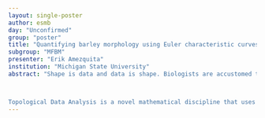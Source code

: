 ```yaml
---
layout: single-poster
author: esmb
day: "Unconfirmed"
group: "poster"
title: "Quantifying barley morphology using Euler characteristic curves"
subgroup: "MFBM"
presenter: "Erik Amezquita"
institution: "Michigan State University"
abstract: "Shape is data and data is shape. Biologists are accustomed to thinking about how the shape of biomolecules, cells, tissues, and organisms arise from the effects of genetics, development, and the environment. Less often do we consider that data itself has shape and structure, or that it is possible to measure the shape of data and analyze it. 



Topological Data Analysis is a novel mathematical discipline that uses principles from algebraic topology to comprehensively measure shape in datasets. Using a function that relates the similarity of data points to each other, we can monitor the evolution of topological features—connected components, loops, and voids. This evolution, a topological signature, concisely summarizes large, complex datasets. Here, we focus on quantifying the morphology of barley spikes and seeds using topological descriptors based on the Euler characteristic and relate the output back to genetic information. The vision of TDA, that data is shape and shape is data, will be relevant as biology transitions into a data-driven era where meaningful interpretation of large datasets is a limiting factor."
---
```

